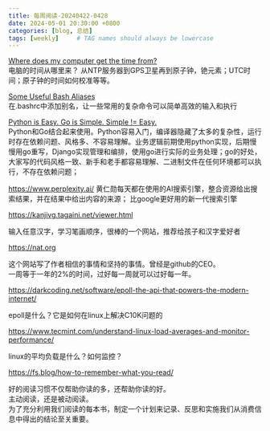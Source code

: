 ```yaml
---
title: 每周阅读-20240422-0428
date: 2024-05-01 20:30:00 +0800
categories: [blog, 总结]
tags: [weekly]     # TAG names should always be lowercase
---
```


[Where does my computer get the time from?](https://dotat.at/@/2023-05-26-whence-time.html)  
电脑的时间从哪里来？ 从NTP服务器到GPS卫星再到原子钟，铯元素；UTC时间；原子钟的时间如何校准等等。

[Some Useful Bash Aliases](https://chuck.is/alias/)  
在.bashrc中添加别名，让一些常用的复杂命令可以简单高效的输入和执行

[Python is Easy. Go is Simple. Simple != Easy.](https://preslav.me/2023/11/27/python-is-easy-golang-is-simple-simple-is-not-easy/)  
Python和Go结合起来使用。Python容易入门，编译器隐藏了太多的复杂性，运行时存在依赖问题、风格多、不容易理解。业务逻辑前期使用python实现，后期慢慢用go重写，Django实现管理和编排，使用go进行实际的业务处理；go的好处，大家写的代码风格一致、新手和老手都容易理解、二进制文件在任何环境都可以执行，不存在依赖问题；

<https://www.perplexity.ai/> 黄仁勋每天都在使用的AI搜索引擎，整合资源给出搜索结果，并在结果中给出内容的来源； 比google更好用的新一代搜索引擎

<https://kanjivg.tagaini.net/viewer.html>

输入任意汉字，学习笔画顺序，很棒的一个网站，推荐给孩子和汉字爱好者

<https://nat.org>

这个网站写了作者相信的事情和坚持的事情。曾经是github的CEO。  
一周等于一年的2%的时间，过好每一周就可以过好每一年。

<https://darkcoding.net/software/epoll-the-api-that-powers-the-modern-internet/>

epoll是什么？它是如何在linux上解决C10K问题的

<https://www.tecmint.com/understand-linux-load-averages-and-monitor-performance/>

linux的平均负载是什么？如何监控？

<https://fs.blog/how-to-remember-what-you-read/>

好的阅读习惯不仅帮助你读的多，还帮助你读的好。  
主动阅读，还是被动阅读。  
为了充分利用我们阅读的每本书，制定一个计划来记录、反思和实施我们从消费信息中得出的结论至关重要。
